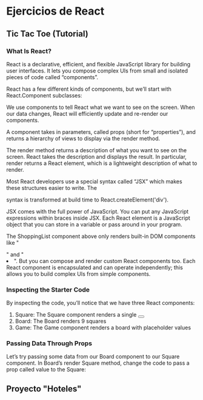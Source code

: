 # Ejercicios de React

## Tic Tac Toe (Tutorial)

### What Is React?
React is a declarative, efficient, and flexible JavaScript library for building user interfaces. It lets you compose complex UIs from small and isolated pieces of code called “components”.

React has a few different kinds of components, but we’ll start with React.Component subclasses:

We use components to tell React what we want to see on the screen. When our data changes, React will efficiently update and re-render our components.

A component takes in parameters, called props (short for “properties”), and returns a hierarchy of views to display via the render method.

The render method returns a description of what you want to see on the screen. React takes the description and displays the result. In particular, render returns a React element, which is a lightweight description of what to render.

Most React developers use a special syntax called “JSX” which makes these structures easier to write. The <div /> syntax is transformed at build time to React.createElement('div').

JSX comes with the full power of JavaScript. You can put any JavaScript expressions within braces inside JSX. Each React element is a JavaScript object that you can store in a variable or pass around in your program.

The ShoppingList component above only renders built-in DOM components like "<div />" and "<li />". But you can compose and render custom React components too. Each React component is encapsulated and can operate independently; this allows you to build complex UIs from simple components.

### Inspecting the Starter Code
By inspecting the code, you’ll notice that we have three React components:
1. Square: The Square component renders a single <button>
2. Board: The Board renders 9 squares
3. Game: The Game component renders a board with placeholder values

### Passing Data Through Props
Let’s try passing some data from our Board component to our Square component. In Board’s render Square method, change the code to pass a prop called value to the Square:

## Proyecto "Hoteles"
